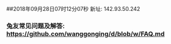##2018年09月28日07时12分07秒 新址: 142.93.50.242
### 兔友常见问题及解答: https://github.com/wanggonging/d/blob/w/FAQ.md
